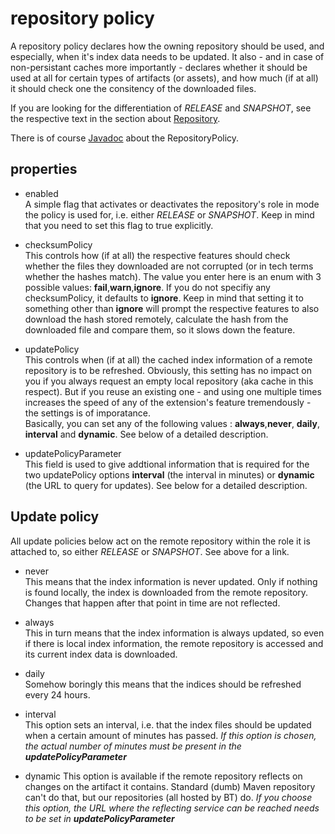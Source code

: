 repository policy
=================

A repository policy declares how the owning repository should be used, and especially, when it's index data needs to be updated. It also - and in case of non-persistant caches more importantly - declares whether it should be used at all for certain types of artifacts (or assets), and how much (if at all) it should check one the consitency of the downloaded files.

If you are looking for the differentiation of <i>RELEASE</i> and <i>SNAPSHOT</i>, see the respective text in the section about [Repository](./repository.md).

There is of course [Javadoc](javadoc:com.braintribe.model.artifact.processing.cfg.repository.details.RepositoryPolicy) about the RepositoryPolicy.

properties
------------

- enabled   
A simple flag that activates or deactivates the repository's role in mode the policy is used for, i.e. either <i>RELEASE</i> or <i>SNAPSHOT</i>. Keep in mind that you need to set this flag to true explicitly.

- checksumPolicy   
This controls how (if at all) the respective features should check whether the files they downloaded are not corrupted (or in tech terms whether the hashes match). The value you enter here is an enum with 3 possible values: <b>fail</b>,<b>warn</b>,<b>ignore</b>. If you do not specifiy any checksumPolicy, it defaults to <b>ignore</b>. Keep in mind that setting it to something other than <b>ignore</b> will prompt the respective features to also download the hash stored remotely, calculate the hash from the downloaded file and compare them, so it slows down the feature.

- updatePolicy  
This controls when (if at all) the cached index information of a remote repository is to be refreshed. Obviously, this setting has no impact on you if you always request an empty local repository (aka cache in this respect). But if you reuse an existing one - and using one multiple times increases the speed of any of the extension's feature tremendously - the settings is of imporatance.  
Basically, you can set any of the following values : <b>always</b>,<b>never</b>, <b>daily</b>, <b>interval</b> and <b>dynamic</b>. See below of a detailed description.


- updatePolicyParameter  
This field is used to give addtional information that is required for the two updatePolicy options <b>interval</b> (the interval in minutes) or <b>dynamic</b> (the URL to query for updates). See below for a detailed description.


Update policy
-------------
All update policies below act on the remote repository within the role it is attached to, so either <i>RELEASE</i> or <i>SNAPSHOT</i>. See above for a link.

- never  
This means that the index information is never updated. Only if nothing is found locally, the index is downloaded from the remote repository. Changes that happen after that point in time are not reflected.

- always  
This in turn means that the index information is always updated, so even if there is local index information, the remote repository is accessed and its current index data is downloaded.

- daily  
Somehow boringly this means that the indices should be refreshed every 24 hours.

- interval  
This option sets an interval, i.e. that the index files should be updated when a certain amount of minutes has passed. <i>If this option is chosen, the actual number of minutes must be present in the <b>updatePolicyParameter</b></i>

- dynamic
This option is available if the remote repository reflects on changes on the artifact it contains. Standard (dumb) Maven repository can't do that, but our repositories (all hosted by BT) do. <i>If you choose this option, the URL where the reflecting service can be reached needs to be set in <b>updatePolicyParameter</b></i>

